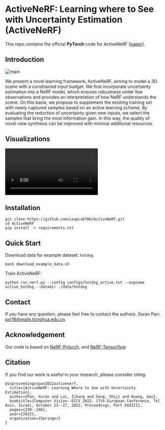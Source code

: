 # ActiveNeRF: Learning where to See with Uncertainty Estimation (ActiveNeRF)
This repo contains the official **PyTorch** code for ActiveNeRF [[paper]](https://xuranpan.plus/publication/activenerf/ActiveNeRF.pdf).

## Introduction

![main](https://xuranpan.plus/publication/activenerf/featured_hu550be0e71574364238dfd641712d84fa_289671_720x2500_fit_q75_h2_lanczos_3.webp)

We present a novel learning framework, ActiveNeRF, aiming to model a 3D scene with a constrained input budget. We first incorporate uncertainty estimation into a NeRF model, which ensures robustness under few observations and provides an interpretation of how NeRF understands the scene. On this basis, we propose to supplement the existing training set with newly captured samples based on an active learning scheme. By evaluating the reduction of uncertainty given new inputs, we select the samples that bring the most information gain. In this way, the quality of novel view synthesis can be improved with minimal additional resources.

## Visualizations

<video src='video/vis.mp4'></video>


## Installation

```
git clone https://github.com/LeapLabTHU/ActiveNeRF.git
cd ActiveNeRF
pip install -r requirements.txt
```

## Quick Start

Download data for example dataset: `hotdog`

```
bash download_example_data.sh
```

Train ActiveNeRF:

```
python run_nerf.py --config configs/hotdog_active.txt --expname active_hotdog --datadir ./data/hotdog
```

## Contact

If you have any question, please feel free to contact the authors. Xuran Pan: [pxr18@mails.tsinghua.edu.cn](mailto:pxr18@mails.tsinghua.edu.cn).

## Acknowledgement

Our code is based on [NeRF-Pytorch](https://github.com/yenchenlin/nerf-pytorch), and [NeRF-Tensorflow](https://github.com/bmild/nerf).

## Citation

If you find our work is useful in your research, please consider citing:

```
@inproceedings{pan2022activenerf,
  title={ActiveNeRF: Learning Where to See with Uncertainty Estimation},
  author={Pan, Xuran and Lai, Zihang and Song, Shiji and Huang, Gao},
  booktitle={Computer Vision--ECCV 2022: 17th European Conference, Tel Aviv, Israel, October 23--27, 2022, Proceedings, Part XXXIII},
  pages={230--246},
  year={2022},
  organization={Springer}
}
```
